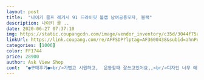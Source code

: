 ```yaml
---
layout: post 
title:  "나이키 골프 레거시 91 드라이핏 볼캡 남여공용모자, 블랙" 
description: 나이키 골 ..
date: 2020-06-27 07:37:10 
img: https://static.coupangcdn.com/image/vendor_inventory/c35d/3044f75a23ad7e8d92ede3b4bfd783762623a5772fda29c8bd788a6da5d3.jpg 
linkUrl: https://link.coupang.com/re/AFFSDP?lptag=AF3600438&subid=ahnPublicAsk&pageKey=1058913697&itemId=2002560810&vendorItemId=70056827159&traceid=V0-113-f932129e6a7dacda 
categories: [1006] 
color: FF1744 
price: 28900 
author: Ask View Shop 
cont:  "●구매후기●<br/>가볍고 시원하고,  운동할때 잘쓰고있어요,,<br/>디자인 너무 예뻐요<br/>품질좋고 여름에도 시원할거 같아요.<br/><br/>" 
---
```

